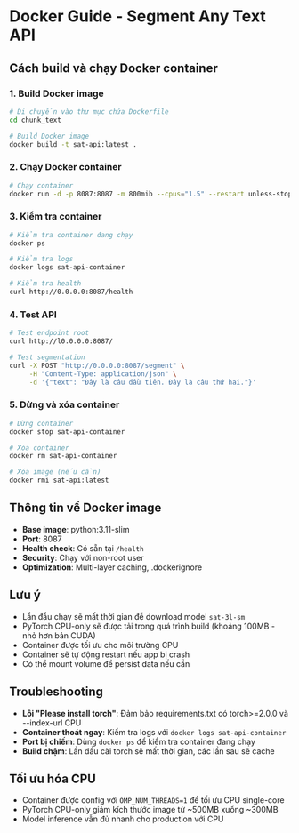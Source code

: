 # Docker Guide - Segment Any Text API

## Cách build và chạy Docker container

### 1. Build Docker image
```bash
# Di chuyển vào thư mục chứa Dockerfile
cd chunk_text

# Build Docker image
docker build -t sat-api:latest .
```

### 2. Chạy Docker container
```bash
# Chạy container
docker run -d -p 8087:8087 -m 800mib --cpus="1.5" --restart unless-stopped --name sat-api-container sat-api:latest

```

### 3. Kiểm tra container
```bash
# Kiểm tra container đang chạy
docker ps

# Kiểm tra logs
docker logs sat-api-container

# Kiểm tra health
curl http://0.0.0.0:8087/health
```

### 4. Test API
```bash
# Test endpoint root
curl http://l0.0.0.0:8087/

# Test segmentation
curl -X POST "http://0.0.0.0:8087/segment" \
     -H "Content-Type: application/json" \
     -d '{"text": "Đây là câu đầu tiên. Đây là câu thứ hai."}'
```

### 5. Dừng và xóa container
```bash
# Dừng container
docker stop sat-api-container

# Xóa container
docker rm sat-api-container

# Xóa image (nếu cần)
docker rmi sat-api:latest
```

## Thông tin về Docker image
- **Base image**: python:3.11-slim
- **Port**: 8087
- **Health check**: Có sẵn tại `/health`
- **Security**: Chạy với non-root user
- **Optimization**: Multi-layer caching, .dockerignore

## Lưu ý
- Lần đầu chạy sẽ mất thời gian để download model `sat-3l-sm`
- PyTorch CPU-only sẽ được tải trong quá trình build (khoảng 100MB - nhỏ hơn bản CUDA)
- Container được tối ưu cho môi trường CPU
- Container sẽ tự động restart nếu app bị crash
- Có thể mount volume để persist data nếu cần

## Troubleshooting
- **Lỗi "Please install torch"**: Đảm bảo requirements.txt có torch>=2.0.0 và --index-url CPU
- **Container thoát ngay**: Kiểm tra logs với `docker logs sat-api-container`
- **Port bị chiếm**: Dùng `docker ps` để kiểm tra container đang chạy
- **Build chậm**: Lần đầu cài torch sẽ mất thời gian, các lần sau sẽ cache

## Tối ưu hóa CPU
- Container được config với `OMP_NUM_THREADS=1` để tối ưu CPU single-core
- PyTorch CPU-only giảm kích thước image từ ~500MB xuống ~300MB
- Model inference vẫn đủ nhanh cho production với CPU 